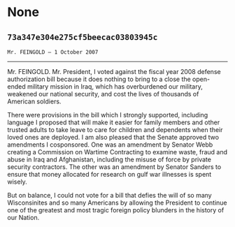 # None
## `73a347e304e275cf5beecac03803945c`
`Mr. FEINGOLD — 1 October 2007`

---


Mr. FEINGOLD. Mr. President, I voted against the fiscal year 2008 
defense authorization bill because it does nothing to bring to a close 
the open-ended military mission in Iraq, which has overburdened our 
military, weakened our national security, and cost the lives of 
thousands of American soldiers.

There were provisions in the bill which I strongly supported, 
including language I proposed that will make it easier for family 
members and other trusted adults to take leave to care for children and 
dependents when their loved ones are deployed. I am also pleased that 
the Senate approved two amendments I cosponsored. One was an amendment 
by Senator Webb creating a Commission on Wartime Contracting to examine 
waste, fraud and abuse in Iraq and Afghanistan, including the misuse of 
force by private security contractors. The other was an amendment by 
Senator Sanders to ensure that money allocated for research on gulf war 
illnesses is spent wisely.

But on balance, I could not vote for a bill that defies the will of 
so many Wisconsinites and so many Americans by allowing the President 
to continue one of the greatest and most tragic foreign policy blunders 
in the history of our Nation.